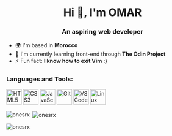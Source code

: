 <h1 align="center">Hi 👋, I'm OMAR</h1>  
<h3 align="center">An aspiring web developer</h3>

- 🌍 I'm based in **Morocco**
- 🧠 I'm currently learning front-end through **The Odin Project**
- ⚡ Fun fact: **I know how to exit Vim :)**

<h3 align="left">Languages and Tools:</h3>  
<p align="left">
<a href="https://developer.mozilla.org/en-US/docs/Glossary/HTML5" target="_blank" rel="noreferrer"><img src="https://raw.githubusercontent.com/danielcranney/readme-generator/main/public/icons/skills/html5-colored.svg" width="40" height="40" alt="HTML5" /></a> <a href="https://www.w3.org/TR/CSS/#css" target="_blank" rel="noreferrer"><img src="https://raw.githubusercontent.com/danielcranney/readme-generator/main/public/icons/skills/css3-colored.svg" width="40" height="40" alt="CSS3" /></a> <a href="https://developer.mozilla.org/en-US/docs/Web/JavaScript" target="_blank" rel="noreferrer"><img src="https://raw.githubusercontent.com/danielcranney/readme-generator/main/public/icons/skills/javascript-colored.svg" width="40" height="40" alt="JavaScript" /></a> <a href="https://git-scm.com/" target="_blank" rel="noreferrer"><img src="https://raw.githubusercontent.com/danielcranney/readme-generator/main/public/icons/skills/git-colored.svg" width="40" height="40" alt="Git" /></a> <a href="https://code.visualstudio.com/" target="_blank" rel="noreferrer"><img src="https://raw.githubusercontent.com/danielcranney/readme-generator/main/public/icons/skills/visualstudiocode.svg" width="40" height="40" alt="VS Code" /></a> <a href="https://www.linux.org" target="_blank" rel="noreferrer"><img src="https://raw.githubusercontent.com/danielcranney/readme-generator/main/public/icons/skills/linux-colored.svg" width="40" height="40" alt="Linux" /></a>
</p>
  
<p><img align="left" src="https://github-readme-stats.vercel.app/api/top-langs?username=onesrx&show_icons=true&theme=onedark&locale=en&layout=compact" alt="onesrx" /></p>  
  
<p>&nbsp;<img align="center" src="https://github-readme-stats.vercel.app/api?username=onesrx&show_icons=true&theme=onedark&locale=en" alt="onesrx" /></p>  
  
<p><img align="center" src="https://github-readme-streak-stats.herokuapp.com/?user=onesrx&theme=dark" alt="onesrx" /></p>

